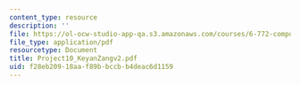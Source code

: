 ```yaml
---
content_type: resource
description: ''
file: https://ol-ocw-studio-app-qa.s3.amazonaws.com/courses/6-772-compound-semiconductor-devices-spring-2003/f28eb20918aaf89bbccbb4deac6d1159_Project10_KeyanZangv2.pdf
file_type: application/pdf
resourcetype: Document
title: Project10_KeyanZangv2.pdf
uid: f28eb209-18aa-f89b-bccb-b4deac6d1159
---
```

